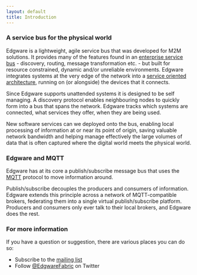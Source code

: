 ```yaml
---
layout: default
title: Introduction
---
```


### A service bus for the physical world

Edgware is a lightweight, agile service bus that was developed for M2M solutions. It provides many of the features found in an [enterprise service bus](http://en.wikipedia.org/wiki/Enterprise_service_bus) - discovery, routing, message transformation etc. - but built for resource constrained, dynamic and/or unreliable environments. Edgware integrates systems at the very edge of the network into a [service oriented architecture](http://en.wikipedia.org/wiki/Service-oriented_architecture), running on (or alongside) the devices that it connects.

Since Edgware supports unattended systems it is designed to be self managing. A discovery protocol enables neighbouring nodes to quickly form into a bus that spans the network. Edgware tracks which systems are connected, what services they offer, when they are being used.

New software services can we deployed onto the bus, enabling local processing of information at or near its point of origin, saving valuable network bandwidth and helping manage effectively the large volumes of data that is often captured where the digital world meets the physical world.

### Edgware and MQTT

Edgware has at its core a publish/subscribe message bus that uses the [MQTT](http://mqtt.org/) protocol to move information around.

Publish/subscribe decouples the producers and consumers of information. Edgware extends this principle across a	 network of MQTT-compatible brokers, federating them into a single virtual publish/subscribe platform. Producers and consumers only ever talk to their local brokers, and Edgware does the rest.

### For more information

If you have a question or suggestion, there are various places you can do so:

 - Subscribe to the [mailing list](https://groups.google.com/forum/#!forum/edgware-fabric)
 - Follow [@EdgwareFabric](https://twitter.com/EdgwareFabric) on Twitter
